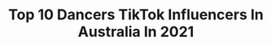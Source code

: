 ---
title: Top 10 Dancers TikTok Influencers In Australia In 2021
description: >-
  Find top dancers TikTok influencers in Australia in 2021. Most popular hashtags: #fyp #duet #foryou #halloween.
platform: TikTok
hits: 70
text_top: Identify the top-rated TikTok profiles on inBeat.
text_bottom: inBeat has 70 TikTok influencers like this in Australia for you to connect with.
profiles:
  - username: "tarikfrimpongofficial"
    fullname: >-
      tarikfrimpong
    bio: >-
      he/ him ❤️ Actor - Singer - Dancer 😊 Goal: 257BILLION
    location: "Australia"
    followers: 11400
    engagement: 1854
    commentsToLikes: 0.192791
    id: ckbf7xzt8y5xd0j23r3a2kg1z
    verified: false
    hashtags: "#johnlegend, #theatre, #johnlegendcover, #antiracism"
  - username: "electrifyskrill"
    fullname: >-
      Skrill501
    bio: >-
      Level 18 💞Pgthesaltycosplayer💞 50%🇦🇺 50%🇮🇹. Cosplayer,Gamer,dancer
    location: "Australia"
    followers: 109400
    engagement: 1711
    commentsToLikes: 0.039333
    id: ck9nqni4i4k6i0j78pznl4rzj
    verified: false
    hashtags: "#thelegion, #dbdcosplay, #dbd, #insoukecosplay"
  - username: "spurthi_raghu"
    fullname: >-
      Spurthi Raghu
    bio: >-
      Aus Indian❤from ACT. Classical Dancer, Content Creator, Married, Mum of 2😍😇
    location: "Australia"
    followers: 5585
    engagement: 1313
    commentsToLikes: 0.448287
    id: ckd6yuq6zx8dw0j2337b9eokg
    verified: false
    hashtags: "#hungryjacksfreeglass, #bawa, #bawagaru, #spurthir"
  - username: "karenkaprot"
    fullname: >-
      karenkaprot
    bio: >-
      Dancer • Teacher • Naturopath • Bunny Mummy IG: @karenkaprot
    location: "Australia"
    followers: 15500
    engagement: 1759
    commentsToLikes: 0.126730
    id: ck9si8xn7xnxc0j78djh3v69c
    verified: false
    hashtags: "#funny, #fyp, #followforfollow, #over45"
  - username: "glennpaul0"
    fullname: >-
      Glenn Paul
    bio: >-
      Sydney 🇦🇺 Actor. + FOLLOW me on INSTA! 👋🏻 Loud car singer. Interp Dancer.
    location: "Australia"
    followers: 99700
    engagement: 1406
    commentsToLikes: 0.122896
    id: ck9sm4s28hf600j788369tcat
    verified: false
    hashtags: "#duet, #funny, #fyp, #cheeky"
  - username: "almightyyeetston"
    fullname: >-
      Winston.Sky
    bio: >-
      contains swearing - mature audience only mate | CEO OF AUSTRALIA | pro dancer
    location: "Australia"
    followers: 296200
    engagement: 1833
    commentsToLikes: 0.009506
    id: ckb98wi33srdv0j23vf6zwyx7
    verified: false
    hashtags: "#stitch"
  - username: "sidneysaayman"
    fullname: >-
      sidneysaayman
    bio: >-
      MC / DANCER / CHOREOGRAPHER FB @sidney_saaymann
    location: "Australia"
    followers: 285000
    engagement: 865
    commentsToLikes: 0.021893
    id: ck81t0i8yui960j7858s0qrkl
    verified: false
    hashtags: "#gitup, #sidneysaayman, #fyp, #menxclusive"
  - username: "rxme.v"
    fullname: >-
      r o m e
    bio: >-
      idk if I’m a softboi, a comedian or a dancer 20 | 🇵🇭 | AUS | NERVE dance crew
    location: "Australia"
    followers: 318700
    engagement: 2739
    commentsToLikes: 0.005153
    id: ck83zb5lszbyb0j78r34fo5kg
    verified: false
    hashtags: "#kpop, #draft, #happyhalloween"
  - username: "queenmercede"
    fullname: >-
      Larna
    bio: >-
      pole fitness dancer 👅 aerialist 💪🏻 model 💃🏻 not a stripper 🤜🏻
    location: "Australia"
    followers: 144000
    engagement: 1119
    commentsToLikes: 0.014614
    id: ckbw2nobbwsgt0j23umjh6v0f
    verified: false
    hashtags: "#foryou, #fypg, #ios14, #foryoupage"
  - username: "mikeyrobert_"
    fullname: >-
      mikeyrobert_
    bio: >-
      • Dancer | DJ | & wannabe comedian 🤷🏾‍♂️ • MEL/SYD 🚩
    location: "Australia"
    followers: 37000
    engagement: 693
    commentsToLikes: 0.028986
    id: ckavht308pt1q0j23nkldr8bt
    verified: false
    hashtags: "#sydney, #itbelikethat, #comedy, #tiktokaustralia"
---